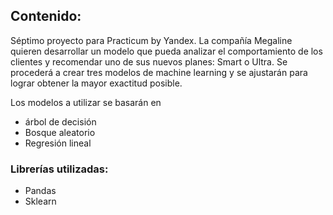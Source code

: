 ## Contenido:

Séptimo proyecto para Practicum by Yandex. La compañía Megaline quieren desarrollar un modelo que pueda analizar el comportamiento de los clientes y recomendar uno 
de sus nuevos planes: Smart o Ultra. Se procederá a crear tres modelos de machine learning y se ajustarán para lograr obtener la mayor exactitud posible.

 Los modelos a utilizar se basarán en
 
- árbol de decisión
- Bosque aleatorio
- Regresión lineal

### Librerías utilizadas:
- Pandas
- Sklearn

